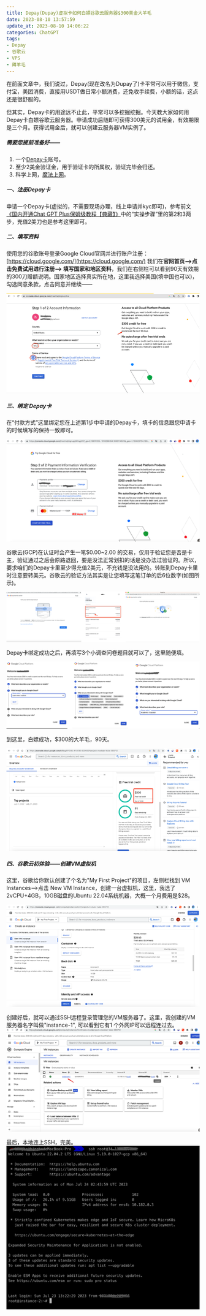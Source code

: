 ```yaml
---
title: Depay(Dupay)虚拟卡如何白嫖谷歌云服务器$300美金大羊毛
date: 2023-08-10 13:57:59
update_at: 2023-08-10 14:06:22
categories: ChatGPT
tags: 
- Depay 
- 谷歌云
- VPS
- 薅羊毛
---
```


在前面文章中，我们说过，Depay(现在改名为Dupay了)卡平常可以用于微信，支付宝，美团消费，直接用USDT做日常小额消费，还免收手续费，小额的话，这点还是很舒服的。  

但其实，Depay卡的用途远不止此，平常可以多挖掘挖掘。今天教大家如何用Depay卡白嫖谷歌云服务器。申请成功后随即可获得300美元的试用金，有效期限是三个月。获得试用金后，就可以创建云服务器VM实例了。

##### 需要您提前准备好——
1. 一个[Depay卡](https://depay.depay.one/web-app/register-h5?invitCode=920750&lang=zh-cn)账号。
3. 至少2美金验证金，用于验证卡的所属权，验证完毕会归还。
4. 科学上网，[魔法上网](https://bat.vpnb.net/zh/register?code=9110b9d7)。

##### 一、注册Depay卡
申请一个Depay卡(虚拟的，不需要现场办理，线上申请并kyc即可)，参考前文[《国内开通Chat GPT Plus保姆级教程【典藏】》](https://chatgpt-plus.github.io/chatgpt-plus/)中的“实操步骤”里的第2和3两步，充值2美刀也是参考这里即可。

##### 二、填写资料
使用您的谷歌账号登录Google Cloud官网并进行账户注册：[https://cloud.google.com/](https://cloud.google.com/) 
我们在**官网首页-->点击免费试用进行注册--> 填写国家和地区资料**，我们在右侧栏可以看到90天有效期的300刀赠额说明。国家地区选择真实所在地，这里我选择美国(填中国也可以)，勾选同意条款，点击同意并继续——

![image.png](./images/gce-depay-1.png)


##### 三、绑定 Depay卡
在“付款方式”这里绑定您在上述第1步中申请的Depay卡，填卡的信息跟您申请卡的时候填写的保持一致即可。

![image.png](./images/gce-depay-2.png)

谷歌云(GCP)在认证时会产生一笔$0.00~2.00 的交易，仅用于验证您是否是卡主，验证通过之后会原路退回，要是没法正常划扣的话是没办法过验证的。所以，要求咱们的Depay卡里至少得充值2美元，不充钱是没法用的。转账到Depay卡里时注意要转美元。谷歌云的验证方法其实是让您填写这笔订单的后6位数字(如图所示)。

![image.png](./images/gce-depay-3.png)

Depay卡绑定成功之后，再填写3个小调查问卷题目就可以了，这里随便填。

![image.png](./images/gce-depay-4.png)

到这里，白嫖成功，$300的大羊毛，90天。

![image.png](./images/gce-depay-5.png)

##### 四、谷歌云初体验——创建VM虚拟机
这里，谷歌给你默认创建了个名为"My First Project"的项目，左侧栏找到 VM Instances-->点击 New VM Instance，创建一台虚拟机，这里，我选了2vCPU+4GB，10GB磁盘的Ubuntu 22.04系统机器，大概一个月费用是$28。

![image.png](./images/gce-depay-6.png)

创建好后，就可以通过SSH远程登录管理您的VM服务器了。这里，我创建的VM服务器名字叫做"instance-1", 可以看到它有1 个外网IP可以远程连过去。
![image.png](./images/gce-depay-7.png)

最后，本地连上SSH，完美。
![image.png](./images/gce-depay-8.png)
